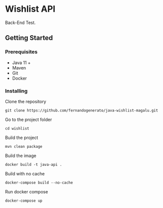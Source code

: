 # Wishlist API

Back-End Test.

## Getting Started
### Prerequisites

* Java 11 + 
* Maven
* Git
* Docker

### Installing

Clone the repository

```
git clone https://github.com/fernandogenerato/java-wishlist-magalu.git
```

Go to the project folder

```
cd wishlist
```

Build the project

```
mvn clean package
```

Build the image

```
docker build -t java-api .
```
Build with no cache
```
docker-compose build --no-cache
```
Run docker compose
```
docker-compose up
```
